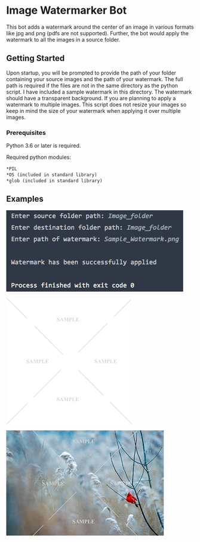 # Image Watermarker Bot

This bot adds a watermark around the center of an image in various formats like jpg and png (pdfs are not supported).
  Further, the bot would apply the watermark to all the images in a source folder.    

## Getting Started
Upon startup, you will be prompted to provide the path of your folder containing your source images and the path of your watermark.  The full path is required if the files are not in the same directory as the python script.
I have included a sample watermark in this directory.  The watermark should have a transparent background.
  If you are planning to apply a watermark to multiple images.  This script does not resize your images so keep in mind the size of your watermark when applying it over multiple images.
  
### Prerequisites
Python 3.6 or later is required.

Required python modules:

    *PIL
    *OS (included in standard library)
    *glob (included in standard library)
  
## Examples
![screenshot](Screenshot.png)

![screenshot](Sample_Watermark.png)

![screenshot](Watermarked_Image.jpg)


